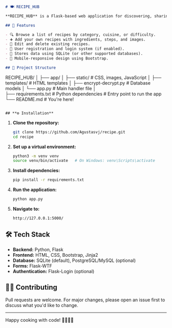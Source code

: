 ```markdown
# 🍽️ RECIPE_HUB

**RECIPE_HUB** is a Flask-based web application for discovering, sharing, and managing recipes. Whether you're a home cook or a professional chef, this app helps bring order to your kitchen creativity.

## 🚀 Features

- 🔍 Browse a list of recipes by category, cuisine, or difficulty.
- ➕ Add your own recipes with ingredients, steps, and images.
- 📝 Edit and delete existing recipes.
- 🔐 User registration and login system (if enabled).
- 💾 Stores data using SQLite (or other supported databases).
- 📱 Mobile-responsive design using Bootstrap.

## 📁 Project Structure

```

RECIPE_HUB/
│
├── app/
│   ├── static/                    # CSS, images, JavaScript
│   ├── templates/                 # HTML templates
│   ├── encrypt-decrypt.py         # Database models
│   └── app.py                     # Main handler file
│                         
├── requirements.txt               # Python dependencies                 # Entry point to run the app
└── README.md                      # You're here!

````

## **⚙️ Installation**
````


1. **Clone the repository:**

   ```bash
   git clone https://github.com/Agustasvj/recipe.git
   cd recipe
   ```

2. **Set up a virtual environment:**

   ```bash
   python3 -m venv venv
   source venv/bin/activate   # On Windows: venv\Scripts\activate
   ```

3. **Install dependencies:**

   ```bash
   pip install -r requirements.txt
   ```

4. **Run the application:**

   ```bash
   python app.py
   ```

5. **Navigate to:**

   ```
   http://127.0.0.1:5000/
   ```

## 🛠️ Tech Stack

* **Backend:** Python, Flask
* **Frontend:** HTML, CSS, Bootstrap, Jinja2
* **Database:** SQLite (default), PostgreSQL/MySQL (optional)
* **Forms:** Flask-WTF
* **Authentication:** Flask-Login (optional)


## 🙋‍♂️ Contributing

Pull requests are welcome. For major changes, please open an issue first to discuss what you'd like to change.

---

Happy cooking with code! 👨‍🍳👩‍🍳

```
